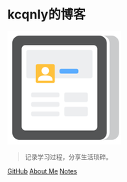 # kcqnly的博客

![logo](images/logo.svg)

> 记录学习过程，分享生活琐碎。

[GitHub](https://github.com/kcqnly/)
[About Me](#about-me)
[Notes](notes.md)
